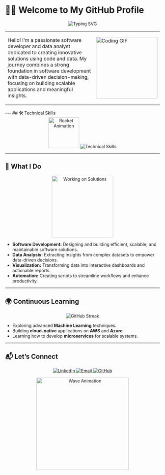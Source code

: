 # 👨‍💻 Welcome to My GitHub Profile  
<p align="center">
  <img src="https://readme-typing-svg.herokuapp.com?font=Fira+Code&size=28&pause=1000&color=F75C7E&center=true&vCenter=true&width=1000&lines=Hi+There!+👋+I'm+a+Software+Developer+Data+Analyst;Building+Scalable+and+Innovative+Solutions!" alt="Typing SVG" />
</p>

<table>
  <tr>
    <td>
      <p align="left"> 
        Hello! I'm a passionate software developer and data analyst dedicated to creating innovative solutions using code and data. My journey combines a strong foundation in software development with data-driven decision-making, focusing on building scalable applications and meaningful insights.
      </p>
    </td>
    <td>
      <p align="left">
        <img src="https://media.giphy.com/media/qgQUggAC3Pfv687qPC/giphy.gif" width="200" alt="Coding GIF" />
      </p>
    </td>
  </tr>
</table>
---
## 🛠️ Technical Skills  

<div align="center">
  <img src="https://media.giphy.com/media/L8K62iTDkzGX6/giphy.gif" width="100" alt="Rocket Animation" />
  <img src="https://skillicons.dev/icons?i=python,javascript,html,css,react,flask,git,github,aws,azure,tableau,powerbi" alt="Technical Skills" />
</div>

---

## 🌟 What I Do  

<div align="center">
  <img src="https://media.giphy.com/media/VTtANKl0beDFQRLDTh/giphy.gif" width="200" alt="Working on Solutions" />
</div>

- **Software Development:** Designing and building efficient, scalable, and maintainable software solutions.  
- **Data Analysis:** Extracting insights from complex datasets to empower data-driven decisions.  
- **Visualization:** Transforming data into interactive dashboards and actionable reports.  
- **Automation:** Creating scripts to streamline workflows and enhance productivity.  

---

## 🌍 Continuous Learning  

<div align="center">
  <img src="https://github-readme-streak-stats.herokuapp.com/?user=yourusername&theme=highcontrast" alt="GitHub Streak" />
</div>

- Exploring advanced **Machine Learning** techniques.  
- Building **cloud-native** applications on **AWS** and **Azure**.  
- Learning how to develop **microservices** for scalable systems.  

---

## 📬 Let’s Connect  

<p align="center">
  <a href="https://linkedin.com/in/wesleyhk" target="_blank">
    <img src="https://img.shields.io/badge/LinkedIn-0077B5?style=for-the-badge&logo=linkedin&logoColor=white" alt="LinkedIn" />
  </a>
  <a href="mailto:hks.wesley@gmail.com">
    <img src="https://img.shields.io/badge/Email-D14836?style=for-the-badge&logo=gmail&logoColor=white" alt="Email" />
  </a>
  <a href="https://github.com/wharuo" target="_blank">
    <img src="https://img.shields.io/badge/GitHub-100000?style=for-the-badge&logo=github&logoColor=white" alt="GitHub" />
  </a>
</p>

<p align="center">
  <img src="https://media.giphy.com/media/j2pOGeGYKe2xCCKwfi/giphy.gif" width="300" alt="Wave Animation" />
</p>

